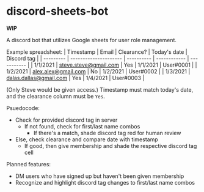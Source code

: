 # discord-sheets-bot

**WIP**

A discord bot that utilizes Google sheets for user role management.

Example spreadsheet:
| Timestamp | Email                    | Clearance? | Today's date | Discord tag |
| --------- | ---------------------    | ---------- | ------------ | ----------- |
| 1/1/2021  | steve.steve@gmail.com    | Yes        | 1/1/2021     | User#0001   |
| 1/2/2021  | alex.alex@gmail.com      | No         | 1/2/2021     | User#0002   |
| 1/3/2021  | dalas.dallas@gmail.com   | Yes        | 1/4/2021     | User#0003   |

(Only Steve would be given access.)
Timestamp must match today's date, and the clearance column must be `Yes`.

Psuedocode:
- Check for provided discord tag in server
  - If not found, check for first/last name combos
    - If there's a match, shade discord tag red for human review
- Else, check clearance and compare date with timestamp
    - If good, then give membership and shade the respective discord tag cell

Planned features:
- DM users who have signed up but haven't been given membership
- Recognize and highlight discord tag changes to first/last name combos
